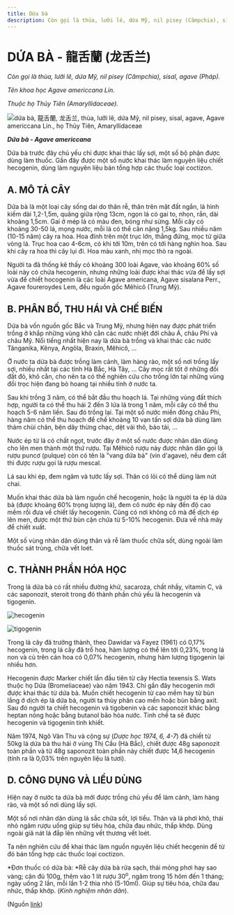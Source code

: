 ```yaml
---
title: Dứa bà
description: Còn gọi là thùa, lưỡi lê, dứa Mỹ, nil pisey (Cămpchia), sisal, agave (Pháp). Tên khoa học Agave americcana Lin. Thuộc họ Thủy Tiên (Amaryllidaceae). Dứa bà trước đây chủ yếu chỉ được khai thác lấy sợi, một số bộ phận được dùng làm thuốc. Gần đây được một số nước khai thác làm nguyên liệu chiết hecogenin, dùng làm nguyên liệu bán tổng hợp các thuốc loại coctizon.
---
```

# DỨA BÀ - 龍舌蘭 (龙舌兰)

*Còn gọi là thùa, lưỡi lê, dứa Mỹ, nil pisey (Cămpchia), sisal, agave (Pháp).*

*Tên khoa học Agave americcana Lin.*

*Thuộc họ Thủy Tiên (Amaryllidaceae).*

![dứa bà, 龍舌蘭, 龙舌兰, thùa, lưỡi lê, dứa Mỹ, nil pisey, sisal, agave, Agave americcana Lin., họ Thủy Tiên, Amaryllidaceae](/imgs/do-tat-loi/ctvvtvn/dua-ba.jpg)

***Dứa bà - Agave americcana***

Dứa bà trước đây chủ yếu chỉ được khai thác lấy sợi, một số bộ phận được dùng làm thuốc. Gần đây được một số nước khai thác làm nguyên liệu chiết hecogenin, dùng làm nguyên liệu bán tổng hợp các thuốc loại coctizon.

## A. MÔ TẢ CÂY

Dứa bà là một loại cây sống dai do thân rễ, thân trên mặt đất ngắn, lá hình kiếm dài 1,2-1,5m, quãng giữa rộng 13cm, ngọn lá có gai to, nhọn, rắn, dài khoảng 1,5cm. Gai ở mép lá có màu đen, bóng như sừng. Mỗi cây có khoảng 30-50 lá, mọng nước, mỗi lá có thể cân nặng 1,5kg. Sau nhiều năm (10-15 năm) cây ra hoa. Hoa đính trên một trục lớn, thẳng đứng, mọc từ giữa vòng lá. Trục hoa cao 4-6cm, có khi tới 10m, trên có tới hàng nghìn hoa. Sau khi cây ra hoa thì cây lụi đi. Hoa màu xanh, nhị mọc thò ra ngoài.

Người ta đã thống kê thấy có khoảng 300 loài Agave, vào khoảng 60% số loài này có chứa hecogenin, nhưng những loài được khai thác vừa để lấy sợi vừa để chiết hocogenin là các loài Agave americana, Agave sisalana Perr., Agave foureroydes Lem, đều nguồn gốc Mêhicô (Trung Mỹ).

## B. PHÂN BỐ, THU HÁI VÀ CHẾ BIẾN

Dứa bà vốn nguồn gốc Bắc và Trung Mỹ, nhưng hiện nay được phát triển trồng ở khắp những vùng khô cằn các nước nhiệt đới châu Á, châu Phi và châu Mỹ. Nổi tiếng nhất hiện nay là dứa bà trồng và khai thác các nước Tănganika, Kênya, Angôla, Braxin, Mêhicô, ...

Ở nước ta dứa bà được trồng làm cảnh, làm hàng rào, một số nơi trồng lấy sợi, nhiều nhất tại các tỉnh Hà Bắc, Hà Tây, ... Cây mọc rất tốt ở những đồi đất đỏ, khô cằn, cho nên ta có thể nghiên cứu cho trồng lớn tại những vùng đồi trọc hiện đang bỏ hoang tại nhiều tỉnh ở nước ta.

Sau khi trồng 3 năm, có thể bắt đầu thu hoạch lá. Tại những vùng đất thích hợp, người ta có thể thu hái 2 đến 3 lứa lá trong 1 năm, mỗi cây có thể thu hoạch 5-6 năm liền. Sau đó trồng lại. Tại một số nước miền đông châu Phi, hàng năm có thể thu hoạch để chế khoảng 10 vạn tấn sợi dứa bà dùng làm thảm chùi chân, bện dây thừng chạc, dệt vải thô, bảo tải, ...

Nước ép từ lá có chất ngọt, trước đây ở một số nước được nhân dân dùng cho lên men thành một thứ rượu. Tại Mêhicô rượu này được nhân dân gọi là rượu puncơ (pulque) còn có tên là "vang dứa bà" (vin d'agave), nếu đem cất thì được rượu gọi là rượu mescal.

Lá sau khi ép, đem ngâm và tước lấy sợi. Thân có lõi có thể dùng làm nút chai.

Muốn khai thác dứa bà làm nguồn chế hecogenin, hoặc là người ta ép lá dứa bà (được khoảng 60% trọng lượng lá), đem cô nước ép này đến độ cao mềm rồi đưa về chiết lấy hecogenin. Cũng có nơi không cô mà để dịch ép lên men, được một thứ bùn cặn chứa từ 5-10% hecogenin. Đưa về nhà máy để chiết xuất.

Một số vùng nhân dân dùng thân và rễ làm thuốc chữa sốt, dùng ngoài làm thuốc sát trùng, chữa vết loét.

## C. THÀNH PHẦN HÓA HỌC

Trong lá dứa bà có rất nhiều đường khử, sacaroza, chất nhầy, vitamin C, và các saponozit, steroit trong đó thành phần chủ yếu là hecogenin và tigogenin.

![hecogenin](/imgs/do-tat-loi/ctvvtvn/dua-ba-2.jpg)

![tigogenin](/imgs/do-tat-loi/ctvvtvn/dua-ba-3.jpg)

Trong lá cây đã trưởng thành, theo Dawidar và Fayez (1961) có 0,17% hecogenin, trong lá cây đã trổ hoa, hàm lượng có thể lên tới 0,23%, trong lá non và củ trên cán hoa có 0,07% hecogenin, nhưng hàm lượng tigogenin lại nhiều hơn.

Hecogenin được Marker chiết lần đầu tiên từ cây Hectia texensis S. Wats thuộc họ Dứa (Bromeliaceae) vào năm 1943. Chỉ gần đây hecogenin mới được khai thác từ dứa bà. Muốn chiết hecogenin từ cao mềm hay từ bùn lắng ở dịch ép lá dứa bà, người ta thủy phân cao mền hoặc bùn bằng axit. Sau đó người ta chiết hecogenin và tigobenin và các saponozit khác bằng heptan nóng hoặc bằng butanol bão hòa nước. Tinh chế ta sẽ được hecogenin và tigogenin tinh khiết.

Năm 1974, Ngô Vân Thu và cộng sự (*Dược học 1974, 6, 4-7*) đã chiết từ 50kg lá dứa bà thu hái ở vùng Thị Cầu (Hà Bắc), chiết được 48g saponozit toàn phần và từ 48g saponozit toàn phần này chiết được 14,6 hecogenin (tính ra là 0,03% trên nguyên liệu lá tươi).

## D. CÔNG DỤNG VÀ LIỀU DÙNG

Hiện nay ở nước ta dứa bà mới được trồng chủ yếu để làm cảnh, làm hàng rào, và một số nơi dùng lấy sợi.

Một số nơi nhân dân dùng lá sắc chữa sốt, lợi tiểu. Thân và lá phơi khô, thái nhỏ ngâm rượu uống giúp sự tiêu hóa, chữa đau nhức, thấp khớp. Dùng ngoài giã nát lá đắp lên những vết thương vết loét.

Ta nên nghiên cứu để khai thác làm nguồn nguyên liệu chiết hecgenin để từ đó bán tổng hợp các thuốc loại coctizon.

*Đơn thuốc có dứa bà: *Rễ cây dứa bà rửa sạch, thái mỏng phơi hay sao vàng; cân đủ 100g, thêm vào 1 lít rượu 30<sup>o</sup>, ngâm trong 15 hôm đến 1 tháng; ngày uống 2 lần, mỗi lần 1-2 thìa nhỏ (5-10ml). Giúp sự tiêu hóa, chữa đau nhức, thấp khớp. (*Kinh nghiệm nhân dân*).

(Nguồn <a href="http://www.thuocvuonnha.com/nhung-cay-thuoc-va-vi-thuoc-viet-nam/ket-qua-tra-cuu/dua-ba" target="_blank">link</a>)
